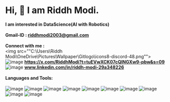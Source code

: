 # Hi, 👋 I am Riddh Modi.
**I am interested in DataScience(AI with Robotics)**
<br>
<br>
**Gmail-ID : riddhmodi2003@gmail.com**
<br>
<br>
**Connect with me :**
<br>
<a herf="https://discord.com/channels/@me"><img src=""C:\Users\Riddh Modi\OneDrive\Pictures\Wallpaper\Gitlogo\icons8-discord-48.png""></a>
<br>
![image](https://github.com/Riddh2003/Riddh2003/assets/120695354/39214ba3-12cf-4f1c-875d-20f388978fcf)
**https://x.com/RiddhModi?t=tuEVwXCK07cQlNGXw9-pbw&s=09**
<br>
![image](https://github.com/Riddh2003/Riddh2003/assets/120695354/fd78d164-04e2-42a8-a308-478960b3905c)
**www.linkedin.com/in/riddh-modi-29a348226**
<br>
<br>
**Languages and Tools:**
<br>
<br>
![image](https://github.com/Riddh2003/Riddh2003/assets/120695354/50b2d411-6964-45f1-9a9d-b4c9e1153d78)
![image](https://github.com/Riddh2003/Riddh2003/assets/120695354/6bd4126e-11ee-45a2-9a9e-20d816c93f8c)
![image](https://github.com/Riddh2003/Riddh2003/assets/120695354/078aa69a-ca0c-4c28-b956-7fb19bfc404a)
![image](https://github.com/Riddh2003/Riddh2003/assets/120695354/0e929cd1-4374-4daf-a548-a61fc6692e59)
![image](https://github.com/Riddh2003/Riddh2003/assets/120695354/3b5a675e-2cfb-417e-84cc-aa0a6b4fa076)
![image](https://github.com/Riddh2003/Riddh2003/assets/120695354/9c866930-dd95-4918-b180-641fd67a4112)
![image](https://github.com/Riddh2003/Riddh2003/assets/120695354/a3174003-81cb-4dcb-991d-3a887f3dc0f1)
![image](https://github.com/Riddh2003/Riddh2003/assets/120695354/3d87924f-dacf-43bc-ab08-7fb9e4c6e5d2)
![image](https://github.com/Riddh2003/Riddh2003/assets/120695354/23e16994-9ff3-499f-9180-8750d8fbf598)
![image](https://github.com/Riddh2003/Riddh2003/assets/120695354/d5193c7d-8647-4e61-917a-44a1a5fb0a48)
